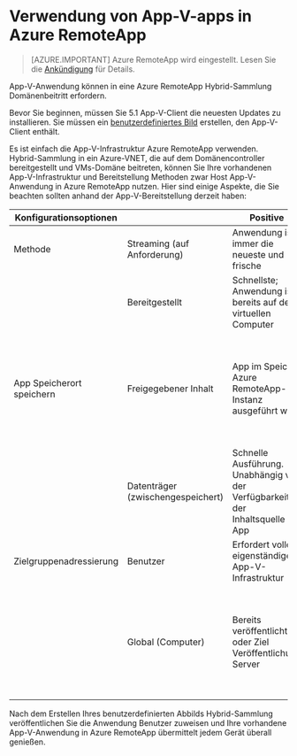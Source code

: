<properties
    pageTitle="App-V-apps mit Azure RemoteApp | Microsoft Azure"
    description="Erfahren Sie mehr über das App-V-apps in Azure RemoteApp verwenden."
    services="remoteapp"
    documentationCenter=""
    authors="ericorman"
    manager="mbaldwin" />

<tags
    ms.service="remoteapp"
    ms.workload="compute"
    ms.tgt_pltfrm="na"
    ms.devlang="na"
    ms.topic="article"
    ms.date="08/15/2016" 
    ms.author="elizapo" />



# <a name="using-app-v-apps-in-azure-remoteapp"></a>Verwendung von App-V-apps in Azure RemoteApp

> [AZURE.IMPORTANT]
> Azure RemoteApp wird eingestellt. Lesen Sie die [Ankündigung](https://go.microsoft.com/fwlink/?linkid=821148) für Details.

App-V-Anwendung können in eine Azure RemoteApp Hybrid-Sammlung Domänenbeitritt erfordern.

Bevor Sie beginnen, müssen Sie 5.1 App-V-Client die neuesten Updates zu installieren. Sie müssen ein [benutzerdefiniertes Bild](remoteapp-create-custom-image.md) erstellen, den App-V-Client enthält.  

Es ist einfach die App-V-Infrastruktur Azure RemoteApp verwenden. Hybrid-Sammlung in ein Azure-VNET, die auf dem Domänencontroller bereitgestellt und VMs-Domäne beitreten, können Sie Ihre vorhandenen App-V-Infrastruktur und Bereitstellung Methoden zwar Host App-V-Anwendung in Azure RemoteApp nutzen. Hier sind einige Aspekte, die Sie beachten sollten anhand der App-V-Bereitstellung derzeit haben:

| Konfigurationsoptionen |                       | Positive                                                               | Negative                                                                                              |
|-----------------------|-----------------------|------------------------------------------------------------------------|-------------------------------------------------------------------------------------------------------|
| Methode       | Streaming (auf Anforderung) | Anwendung ist immer die neueste und frische                                     | Erste Wartezeit                                                                                    |
|                       | Bereitgestellt               | Schnellste; Anwendung ist bereits auf dem virtuellen Computer                              | Aufblasen - nimmt Platz für Bilder (max. 127 GB)                                                           |
| App Speicherort speichern  | Freigegebener Inhalt        | App im Speicher Azure RemoteApp-Instanz ausgeführt wird                         | Frisst, befindet sich die Anwendung Speicher und gute Verbindung zum streaming (Dateiserver)                      |
|                       | Datenträger (zwischengespeichert)         | Schnelle Ausführung. Unabhängig von der Verfügbarkeit der Inhaltsquelle App | Aufblasen - nimmt Platz für Bilder (max. 127 GB)                                                           |
| Zielgruppenadressierung             | Benutzer                  | Erfordert volle eigenständige App-V-Infrastruktur                          |                                                                                                       |
|                       | Global (Computer)      |  Bereits veröffentlicht oder Ziel Veröffentlichung Server                         |  Müssen Sie Ihre Azure aktualisieren (große) Anwendung aktualisiert werden soll. Auf Bild Speicherplatz belegt. |

 Nach dem Erstellen Ihres benutzerdefinierten Abbilds Hybrid-Sammlung veröffentlichen Sie die Anwendung Benutzer zuweisen und Ihre vorhandene App-V-Anwendung in Azure RemoteApp übermittelt jedem Gerät überall genießen.
